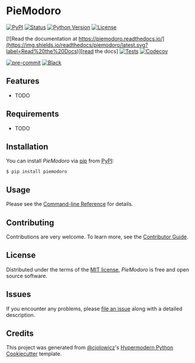# PieModoro

[![PyPI](https://img.shields.io/pypi/v/piemodoro.svg)][pypi_]
[![Status](https://img.shields.io/pypi/status/piemodoro.svg)][status]
[![Python Version](https://img.shields.io/pypi/pyversions/piemodoro)][python version]
[![License](https://img.shields.io/pypi/l/piemodoro)][license]

[![Read the documentation at https://piemodoro.readthedocs.io/](https://img.shields.io/readthedocs/piemodoro/latest.svg?label=Read%20the%20Docs)][read the docs]
[![Tests](https://github.com/iamlucassantos/piemodoro/workflows/Tests/badge.svg)][tests]
[![Codecov](https://codecov.io/gh/iamlucassantos/piemodoro/branch/main/graph/badge.svg)][codecov]

[![pre-commit](https://img.shields.io/badge/pre--commit-enabled-brightgreen?logo=pre-commit&logoColor=white)][pre-commit]
[![Black](https://img.shields.io/badge/code%20style-black-000000.svg)][black]

[pypi_]: https://pypi.org/project/piemodoro/
[status]: https://pypi.org/project/piemodoro/
[python version]: https://pypi.org/project/piemodoro
[read the docs]: https://piemodoro.readthedocs.io/
[tests]: https://github.com/iamlucassantos/piemodoro/actions?workflow=Tests
[codecov]: https://app.codecov.io/gh/iamlucassantos/piemodoro
[pre-commit]: https://github.com/pre-commit/pre-commit
[black]: https://github.com/psf/black

## Features

- TODO

## Requirements

- TODO

## Installation

You can install _PieModoro_ via [pip] from [PyPI]:

```console
$ pip install piemodoro
```

## Usage

Please see the [Command-line Reference] for details.

## Contributing

Contributions are very welcome.
To learn more, see the [Contributor Guide].

## License

Distributed under the terms of the [MIT license][license],
_PieModoro_ is free and open source software.

## Issues

If you encounter any problems,
please [file an issue] along with a detailed description.

## Credits

This project was generated from [@cjolowicz]'s [Hypermodern Python Cookiecutter] template.

[@cjolowicz]: https://github.com/cjolowicz
[pypi]: https://pypi.org/
[hypermodern python cookiecutter]: https://github.com/cjolowicz/cookiecutter-hypermodern-python
[file an issue]: https://github.com/iamlucassantos/piemodoro/issues
[pip]: https://pip.pypa.io/

<!-- github-only -->

[license]: https://github.com/iamlucassantos/piemodoro/blob/main/LICENSE
[contributor guide]: https://github.com/iamlucassantos/piemodoro/blob/main/CONTRIBUTING.md
[command-line reference]: https://piemodoro.readthedocs.io/en/latest/usage.html
